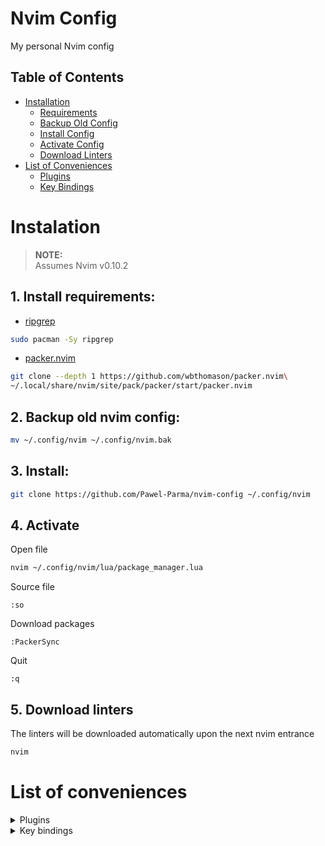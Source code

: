 # Nvim Config
My personal Nvim config

## Table of Contents
- [Installation](#installation)
  - [Requirements](#1-install-requirements)
  - [Backup Old Config](#2-backup-old-nvim-config)
  - [Install Config](#3-install)
  - [Activate Config](#4-activate)
  - [Download Linters](#5-download-linters)
- [List of Conveniences](#list-of-conveniences)
  - [Plugins](#plugins)
  - [Key Bindings](#key-bindings)

# Instalation
> **NOTE:**  
> Assumes Nvim v0.10.2

## 1. Install requirements:
- [ripgrep](https://github.com/BurntSushi/ripgrep#Installation) 
```sh
sudo pacman -Sy ripgrep
```

- [packer.nvim](https://github.com/wbthomason/packer.nvim#Quickstart) 
```sh
git clone --depth 1 https://github.com/wbthomason/packer.nvim\
~/.local/share/nvim/site/pack/packer/start/packer.nvim
```

## 2. Backup old nvim config:  
```sh
mv ~/.config/nvim ~/.config/nvim.bak
```

## 3. Install:
```sh
git clone https://github.com/Pawel-Parma/nvim-config ~/.config/nvim
```

## 4. Activate
Open file  
```sh
nvim ~/.config/nvim/lua/package_manager.lua
```
Source file
```vim
:so
```
Download packages
```vim
:PackerSync
```
Quit
```vim
:q
```
## 5. Download linters
The linters will be downloaded automatically upon the next nvim entrance
```sh
nvim
```

# List of conveniences
<details>
  <summary>Plugins</summary>
  
  - TODO

</details>

<details>
  <summary>Key bindings</summary>

  - TODO

</details>
